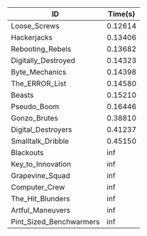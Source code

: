 |ID|Time(s)|
|-|-|
|Loose_Screws|0.12614|
|Hackerjacks|0.13406|
|Rebooting_Rebels|0.13682|
|Digitally_Destroyed|0.14323|
|Byte_Mechanics|0.14398|
|The_ERROR_List|0.14580|
|Beasts|0.15210|
|Pseudo_Boom|0.16446|
|Gonzo_Brutes|0.38810|
|Digital_Destroyers|0.41237|
|Smalltalk_Dribble|0.45150|
|Blackouts|inf|
|Key_to_Innovation|inf|
|Grapevine_Squad|inf|
|Computer_Crew|inf|
|The_Hit_Blunders|inf|
|Artful_Maneuvers|inf|
|Pint_Sized_Benchwarmers|inf|
